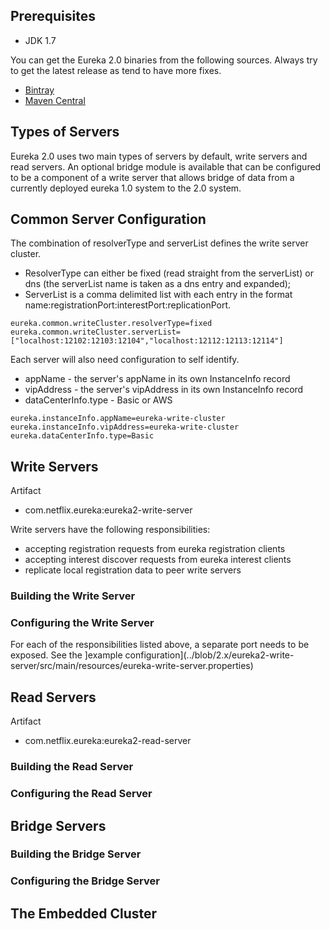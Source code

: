 ## Prerequisites
* JDK 1.7

You can get the Eureka 2.0 binaries from the following sources. Always try to get the latest release as tend to have more fixes.
* [Bintray](https://bintray.com/netflixoss/maven/eureka/view)
* [Maven Central](http://search.maven.org/#search%7Cga%7C1%7Cg%3A%22com.netflix.eureka%22)

## Types of Servers
Eureka 2.0 uses two main types of servers by default, write servers and read servers. An optional bridge module is available that can be configured to be a component of a write server that allows bridge of data from a currently deployed eureka 1.0 system to the 2.0 system.

## Common Server Configuration
The combination of resolverType and serverList defines the write server cluster.
* ResolverType can either be fixed (read straight from the serverList) or dns (the serverList name is taken as a dns entry and expanded);
* ServerList is a comma delimited list with each entry in the format name:registrationPort:interestPort:replicationPort.
```
eureka.common.writeCluster.resolverType=fixed
eureka.common.writeCluster.serverList=["localhost:12102:12103:12104","localhost:12112:12113:12114"]
```

Each server will also need configuration to self identify.
* appName - the server's appName in its own InstanceInfo record
* vipAddress - the server's vipAddress in its own InstanceInfo record
* dataCenterInfo.type - Basic or AWS
```
eureka.instanceInfo.appName=eureka-write-cluster
eureka.instanceInfo.vipAddress=eureka-write-cluster
eureka.dataCenterInfo.type=Basic
```

## Write Servers
Artifact
* com.netflix.eureka:eureka2-write-server

Write servers have the following responsibilities:
* accepting registration requests from eureka registration clients
* accepting interest discover requests from eureka interest clients
* replicate local registration data to peer write servers

### Building the Write Server

### Configuring the Write Server
For each of the responsibilities listed above, a separate port needs to be exposed.
See the ]example configuration](../blob/2.x/eureka2-write-server/src/main/resources/eureka-write-server.properties)

## Read Servers
Artifact
* com.netflix.eureka:eureka2-read-server


### Building the Read Server


### Configuring the Read Server


## Bridge Servers

### Building the Bridge Server


### Configuring the Bridge Server


## The Embedded Cluster
